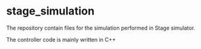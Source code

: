 # stage_simulation

The repository contain files for the simulation performed in Stage simulator. 

The controller code is mainly written in C++
